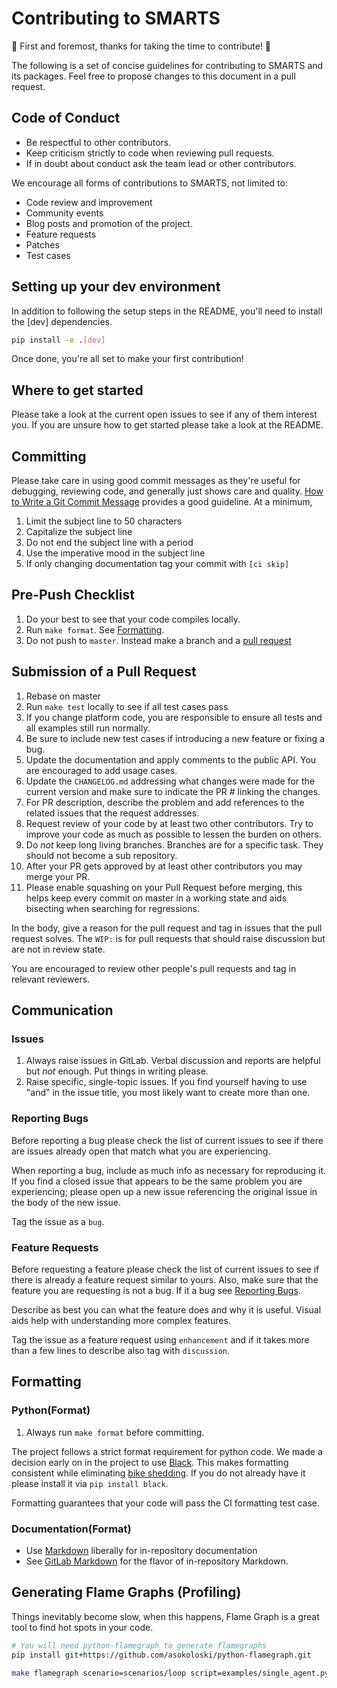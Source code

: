 # Contributing to SMARTS
🎉 First and foremost, thanks for taking the time to contribute! 🎉

The following is a set of concise guidelines for contributing to SMARTS and its packages. Feel free to propose changes to this document in a pull request.

## Code of Conduct
- Be respectful to other contributors. 
- Keep criticism strictly to code when reviewing pull requests.
- If in doubt about conduct ask the team lead or other contributors.

We encourage all forms of contributions to SMARTS, not limited to:
* Code review and improvement
* Community events
* Blog posts and promotion of the project.
* Feature requests
* Patches
* Test cases

## Setting up your dev environment

In addition to following the setup steps in the README, you'll need to install the [dev] dependencies.

```bash
pip install -e .[dev]
```

Once done, you're all set to make your first contribution!

## Where to get started

Please take a look at the current open issues to see if any of them interest you. If you are unsure how to get started please take a look at the README.

## Committing

Please take care in using good commit messages as they're useful for debugging, reviewing code, and generally just shows care and quality. [How to Write a Git Commit Message](https://chris.beams.io/posts/git-commit/) provides a good guideline. At a minimum,

1. Limit the subject line to 50 characters
2. Capitalize the subject line
3. Do not end the subject line with a period
4. Use the imperative mood in the subject line
5. If only changing documentation tag your commit with `[ci skip]`

## Pre-Push Checklist

1. Do your best to see that your code compiles locally.
2. Run `make format`. See [Formatting](#Formatting).
3. Do not push to `master`. Instead make a branch and a [pull request](#Pull-Requests)

## Submission of a Pull Request

1. Rebase on master
2. Run `make test` locally to see if all test cases pass
3. If you change platform code, you are responsible to ensure all tests and all examples still run normally.   
4. Be sure to include new test cases if introducing a new feature or fixing a bug.
5. Update the documentation and apply comments to the public API. You are encouraged to add usage cases.
6. Update the `CHANGELOG.md` addressing what changes were made for the current version and make sure to indicate the PR # linking the changes.   
7. For PR description, describe the problem and add references to the related issues that the request addresses.
8. Request review of your code by at least two other contributors. Try to improve your code as much as possible to lessen the burden on others.
9. Do _not_ keep long living branches. Branches are for a specific task. They should not become a sub repository.
10. After your PR gets approved by at least other contributors you may merge your PR. 
11. Please enable squashing on your Pull Request before merging, this helps keep every commit on master in a working state and aids bisecting when searching for regressions.


In the body, give a reason for the pull request and tag in issues that the pull request solves. The `WIP:` is for pull requests that should raise discussion but are not in review state.

You are encouraged to review other people's pull requests and tag in relevant reviewers.

## Communication

### Issues

1. Always raise issues in GitLab. Verbal discussion and reports are helpful but _not_ enough. Put things in writing please.
2. Raise specific, single-topic issues. If you find yourself having to use "and" in the issue title, you most likely want to create more than one.

### Reporting Bugs
Before reporting a bug please check the list of current issues to see if there are issues already open that match what you are experiencing.

When reporting a bug, include as much info as necessary for reproducing it. If you find a closed issue that appears to be the same problem you are experiencing; please open up a new issue referencing the original issue in the body of the new issue.

Tag the issue as a `bug`.

### Feature Requests
Before requesting a feature please check the list of current issues to see if there is already a feature request similar to yours. Also, make sure that the feature you are requesting is not a bug. If it a bug see [Reporting Bugs](Reporting-Bugs).

Describe as best you can what the feature does and why it is useful. Visual aids help with understanding more complex features.

Tag the issue as a feature request using `enhancement` and if it takes more than a few lines to describe also tag with `discussion`.

## Formatting

### Python(Format)

1. Always run `make format` before committing.

The project follows a strict format requirement for python code. We made a decision early on in the project to use [Black](https://github.com/psf/black). This makes formatting consistent while eliminating [bike shedding](http://bikeshed.com/).
If you do not already have it please install it via `pip install black`.

Formatting guarantees that your code will pass the CI formatting test case.

### Documentation(Format)
- Use [Markdown](https://daringfireball.net/projects/markdown/) liberally for in-repository documentation
- See [GitLab Markdown](https://docs.gitlab.com/ee/user/markdown.html#gitlab-markdown) for the flavor of in-repository Markdown.



## Generating Flame Graphs (Profiling)

Things inevitably become slow, when this happens, Flame Graph is a great tool to find hot spots in your code.

```bash
# You will need python-flamegraph to generate flamegraphs
pip install git+https://github.com/asokoloski/python-flamegraph.git

make flamegraph scenario=scenarios/loop script=examples/single_agent.py
```
